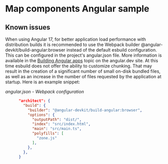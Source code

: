 # Map components Angular sample

## Known issues

When using Angular 17, for better application load performance with distribution builds it is recommended to use the Webpack builder @angular-devkit/build-angular:browser instead of the default esbuild configuration. This can be configured in the project's angular.json file. More information is available in the [Building Angular apps](https://angular.dev/tools/cli/build) topic on the angular.dev site. At this time esbuild does not offer the ability to customize chunking. That may result in the creation of a significant number of small on-disk bundled files, as well as an increase in the number of files requested by the application at startup. Here is an example snippet:

_angular.json - Webpack configuration_

```json
      "architect": {
        "build": {
          "builder": "@angular-devkit/build-angular:browser",
          "options": {
            "outputPath": "dist/",
            "index": "src/index.html",
            "main": "src/main.ts",
            "polyfills": [
              "zone.js"
            ],
          },
        },
      }
```